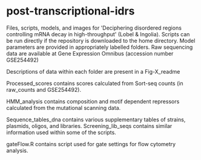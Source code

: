 # post-transcriptional-idrs
Files, scripts, models, and images for 'Deciphering disordered regions controlling mRNA decay in high-throughput' (Lobel & Ingolia).
Scripts can be run directly if the repository is downloaded to the home directory. Model parameters are provided in appropriately labelled folders.
Raw sequencing data are available at Gene Expression Omnibus (accession number GSE254492)

Descriptions of data within each folder are present in a Fig-X_readme

Processed_scores contains scores calculated from Sort-seq counts (in raw_counts and GSE254492). 

HMM_analysis contains composition and motif dependent repressors calculated from the mutational scanning data. 

Sequence_tables_dna contains various supplementary tables of strains, plasmids, oligos, and libraries. Screening_lib_seqs contains similar information used within some of the scripts.

gateFlow.R contains script used for gate settings for flow cytometry analysis. 
